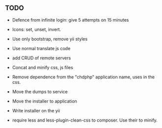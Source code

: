 ## TODO ##

- Defence from infinite login: give 5 attempts on 15 minutes
- Icons: set, unset, invert.
- Use only bootstrap, remove yii styles
- Use normal translate js code
- add CRUD of remote servers
- Concat and minify css, js files
- Remove dependence from the "chdphp" application name, uses in the css.
- Move the dumps to service
- Move the installer to application
- Write installer on the yii

- require less and less-plugin-clean-css to composer. Use their to minify.

